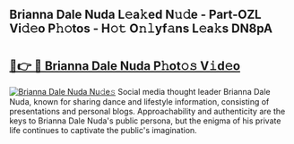 ## Brianna Dale Nuda L𝚎a𝚔ed N𝚞𝚍e - Part-OZL Vi𝚍𝚎o P𝚑𝚘tos - H𝚘𝚝 O𝚗𝚕yf𝚊ns L𝚎a𝚔s DN8pA

# <h2><a href="http://kf1wdt.oniu.top/?m=Brianna+Dale+Nuda">🔗👉 🔴 Brianna Dale Nuda P𝚑ot𝚘𝚜 V𝚒d𝚎o</a></h2>

[![Brianna Dale Nuda Nu𝚍e𝚜](https://i.imgur.com/0qMVB7G.gif)](http://kf1wdt.oniu.top/?m=Brianna+Dale+Nuda)
Social media thought leader Brianna Dale Nuda, known for sharing dance and lifestyle information, consisting of presentations and personal blogs. Approachability and authenticity are the keys to Brianna Dale Nuda's public persona, but the enigma of his private life continues to captivate the public's imagination.  
